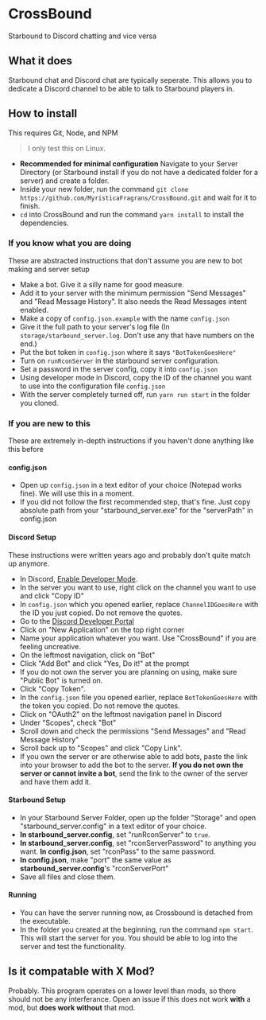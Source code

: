 # CrossBound
Starbound to Discord chatting and vice versa

## What it does
Starbound chat and Discord chat are typically seperate. This allows you to dedicate a Discord channel to be able to talk to Starbound players in.

## How to install
This requires Git, Node, and NPM
> I only test this on Linux.
* **Recommended for minimal configuration** Navigate to your Server Directory (or Starbound install if you do not have a dedicated folder for a server)
and create a folder.
* Inside your new folder, run the command `git clone https://github.com/MyristicaFragrans/CrossBound.git` and wait for it to finish.
* `cd` into CrossBound and run the command `yarn install` to install the dependencies.

### If you know what you are doing
These are abstracted instructions that don't assume you are new to bot making and server setup
* Make a bot. Give it a silly name for good measure.
* Add it to your server with the minimum permission "Send Messages" and "Read Message History". It also needs the Read Messages intent enabled.
* Make a copy of `config.json.example` with the name `config.json`
* Give it the full path to your server's log file (In `storage/starbound_server.log`. Don't use any that have numbers on the end.)
* Put the bot token in `config.json` where it says `"BotTokenGoesHere"`
* Turn on `runRconServer` in the starbound server configuration.
* Set a password in the server config, copy it into `config.json`
* Using developer mode in Discord, copy the ID of the channel you want to use into the configuration file `config.json`
* With the server completely turned off, run `yarn run start` in the folder you cloned.

### If you are new to this
These are extremely in-depth instructions if you haven't done anything like this before
#### config.json
* Open up `config.json` in a text editor of your choice (Notepad works fine). We will use this in a moment.
* If you did not follow the first recommended step, that's fine. Just copy absolute path from your "starbound_server.exe" for the "serverPath" in config.json

#### Discord Setup
These instructions were written years ago and probably don't quite match up anymore.
* In Discord, [Enable Developer Mode](https://support.discord.com/hc/en-us/articles/206346498-Where-can-I-find-my-User-Server-Message-ID).
* In the server you want to use, right click on the channel you want to use and click "Copy ID"
* In `config.json` which you opened earlier, replace `ChannelIDGoesHere` with the ID you just copied. Do not remove the quotes.
* Go to the [Discord Developer Portal](https://discord.com/developers/applications)
* Click on "New Application" on the top right corner
* Name your application whatever you want. Use "CrossBound" if you are feeling uncreative.
* On the leftmost navigation, click on "Bot"
* Click "Add Bot" and click "Yes, Do it!" at the prompt
* If you do not own the server you are planning on using, make sure "Public Bot" is turned on.
* Click "Copy Token".
* In the `config.json` file you opened earlier, replace `BotTokenGoesHere` with the token you copied. Do not remove the quotes.
* Click on "OAuth2" on the leftmost navigation panel in Discord
* Under "Scopes", check "Bot"
* Scroll down and check the permissions "Send Messages" and "Read Message History"
* Scroll back up to "Scopes" and click "Copy Link".
* If you own the server or are otherwise able to add bots, paste the link into your browser to add the bot to the server. **If you do not own the server or cannot invite a bot**, send the link to the owner of the server and have them add it.

#### Starbound Setup
* In your Starbound Server Folder, open up the folder "Storage" and open "starbound_server.config" in a text editor of your choice.
* **In starbound_server.config**, set "runRconServer" to `true`.
* **In starbound_server.config**, set "rconServerPassword" to anything you want. **In config.json**, set "rconPass" to the same password.
* **In config.json**, make "port" the same value as **starbound_server.config**'s "rconServerPort"
* Save all files and close them.

#### Running
* You can have the server running now, as Crossbound is detached from the executable.
* In the folder you created at the beginning, run the command `npm start`. This will start the server for you. You should be able to log into the server and test the functionality.

## Is it compatable with X Mod?
Probably. This program operates on a lower level than mods, so there should not be any interferance. Open an issue if this does not work **with** a mod, but **does work without** that mod.


